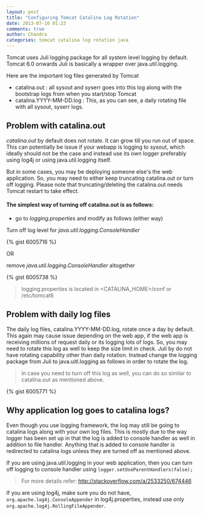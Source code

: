 ```yaml
---
layout: post
title: "Configuring Tomcat Catalina Log Rotation"
date: 2013-07-16 01:23
comments: true
author: Chandra
categories: tomcat catalina log rotation java
---
```

Tomcat uses Juli logging package for all system level logging by default. Tomcat 6.0 onwards Juli is basically a wrapper over java.util.logging.

Here are the important log files generated by Tomcat

- catalina.out : all sysout and syserr goes into this log along with the bootstrap logs from when you start/stop Tomcat
- catalina.YYYY-MM-DD.log : This, as you can see, a daily rotating file with all sysout, syserr logs.
<!--more-->
Problem with catalina.out
-------------------------
*catalina.out* by default does not rotate. It can grow till you run out of space. This can potentially be issue if your webapp is logging to sysout, which ideally should not be the case and instead use its own logger preferably using log4j or using java.util.logging itself.

But in some cases, you may be deploying someone else's the web application. So, you may need to either keep truncating catalina.out or turn off logging. Please note that truncating/deleting the catalina.out needs Tomcat restart to take effect.

#### The simplest way of turning off catalina.out is as follows:
- go to *logging.properties* and modify as follows (either way)

Turn off log level for *java.util.logging.ConsoleHandler*

{% gist 6005716 %}
  
OR

remove *java.util.logging.ConsoleHandler* altogether

{% gist 6005738 %}
 > logging.properties is located in <CATALINA_HOME>/conf or /etc/tomcat6

Problem with daily log files
----------------------------
The daily log files, catalina.YYYY-MM-DD.log, rotate once a day by default. This again may cause issue depending on the web app, if the web app is receiving millions of request daily or its logging lots of logs. So, you may need to rotate this log as well to keep the size limit in check. Juli by do not have rotating capability other than daily rotation. Instead change the logging package from Juli to java.uitl.logging as follows in order to rotate the log.
> In case you need to turn off this log as well, you can do so similar to catalina.out as mentioned above.

  {% gist 6005771 %}

Why application log goes to catalina logs?
------------------------------------------
Even though you use logging framework, the log may still be going to catalina logs along with your own log files. This is mostly due to the way logger has been set up in that the log is added to console handler as well in addition to file handler. Anything that is added to console handler is redirected to catalina logs unless they are turned off as mentioned above. 

If you are using java.util.logging in your web application, then you can turn off logging to console handler using ``logger.setUseParentHandlers(false);`` 
> For more details refer: http://stackoverflow.com/a/2533250/674446 

If you are using log4j, make sure you do not have, ``org.apache.log4j.ConsoleAppender`` in log4j.properties, instead use only ``org.apache.log4j.RollingFileAppender``.
